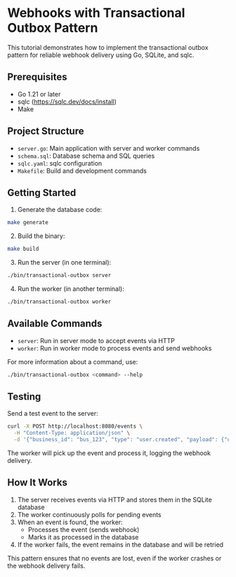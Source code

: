 # Webhooks with Transactional Outbox Pattern

This tutorial demonstrates how to implement the transactional outbox pattern for reliable webhook delivery using Go, SQLite, and sqlc.

## Prerequisites

- Go 1.21 or later
- sqlc (https://sqlc.dev/docs/install)
- Make

## Project Structure

- `server.go`: Main application with server and worker commands
- `schema.sql`: Database schema and SQL queries
- `sqlc.yaml`: sqlc configuration
- `Makefile`: Build and development commands

## Getting Started

1. Generate the database code:
```bash
make generate
```

2. Build the binary:
```bash
make build
```

3. Run the server (in one terminal):
```bash
./bin/transactional-outbox server
```

4. Run the worker (in another terminal):
```bash
./bin/transactional-outbox worker
```

## Available Commands

- `server`: Run in server mode to accept events via HTTP
- `worker`: Run in worker mode to process events and send webhooks

For more information about a command, use:
```bash
./bin/transactional-outbox <command> --help
```

## Testing

Send a test event to the server:
```bash
curl -X POST http://localhost:8080/events \
  -H "Content-Type: application/json" \
  -d '{"business_id": "bus_123", "type": "user.created", "payload": {"user_id": "123", "name": "John Doe"}}'
```

The worker will pick up the event and process it, logging the webhook delivery.

## How It Works

1. The server receives events via HTTP and stores them in the SQLite database
2. The worker continuously polls for pending events
3. When an event is found, the worker:
   - Processes the event (sends webhook)
   - Marks it as processed in the database
4. If the worker fails, the event remains in the database and will be retried

This pattern ensures that no events are lost, even if the worker crashes or the webhook delivery fails. 